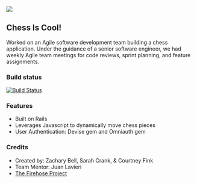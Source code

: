 ![](screenshot.png)

## Chess Is Cool!
Worked on an Agile software development team building a chess application. Under the guidance of a senior software engineer, we had weekly Agile team meetings for code reviews, sprint planning, and feature assignments.

### Build status
[![Build Status](https://travis-ci.org/msarit/nomster.svg?branch=master)](https://travis-ci.org/msarit/nomster)

### Features
* Built on Rails
* Leverages Javascript to dynamically move chess pieces
* User Authentication: Devise gem and Omniauth gem

### Credits
* Created by: Zachary Bell, Sarah Crank, & Courtney Fink
* Team Mentor: Juan Lavieri
* [The Firehose Project](https://thefirehoseproject.com)
